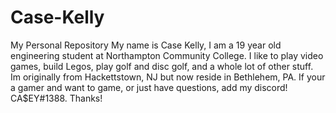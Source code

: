 # Case-Kelly
My Personal Repository
My name is Case Kelly, I am a 19 year old engineering student at Northampton Community College. I like to play video games, build Legos, play golf and disc golf, and a whole lot of other stuff.
Im originally from Hackettstown, NJ but now reside in Bethlehem, PA. If your a gamer and want to game, or just have questions, add my discord! CA$EY#1388. Thanks!
